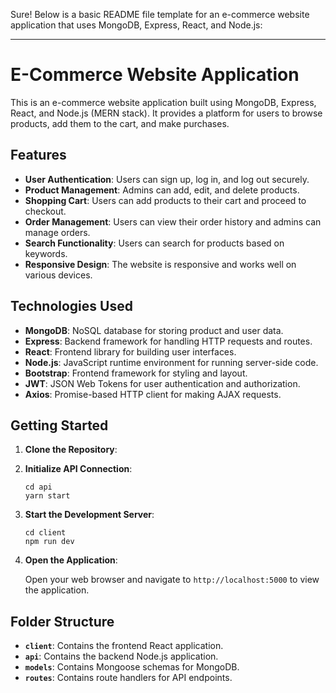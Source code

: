 Sure! Below is a basic README file template for an e-commerce website application that uses MongoDB, Express, React, and Node.js:

---

# E-Commerce Website Application

This is an e-commerce website application built using MongoDB, Express, React, and Node.js (MERN stack). It provides a platform for users to browse products, add them to the cart, and make purchases.

## Features

- **User Authentication**: Users can sign up, log in, and log out securely.
- **Product Management**: Admins can add, edit, and delete products.
- **Shopping Cart**: Users can add products to their cart and proceed to checkout.
- **Order Management**: Users can view their order history and admins can manage orders.
- **Search Functionality**: Users can search for products based on keywords.
- **Responsive Design**: The website is responsive and works well on various devices.

## Technologies Used

- **MongoDB**: NoSQL database for storing product and user data.
- **Express**: Backend framework for handling HTTP requests and routes.
- **React**: Frontend library for building user interfaces.
- **Node.js**: JavaScript runtime environment for running server-side code.
- **Bootstrap**: Frontend framework for styling and layout.
- **JWT**: JSON Web Tokens for user authentication and authorization.
- **Axios**: Promise-based HTTP client for making AJAX requests.

## Getting Started

1. **Clone the Repository**:

2. **Initialize API Connection**:

   ```
   cd api
   yarn start
   ```


4. **Start the Development Server**:

   ```
   cd client
   npm run dev
   ```

5. **Open the Application**:

   Open your web browser and navigate to `http://localhost:5000` to view the application.

## Folder Structure

- **`client`**: Contains the frontend React application.
- **`api`**: Contains the backend Node.js application.
- **`models`**: Contains Mongoose schemas for MongoDB.
- **`routes`**: Contains route handlers for API endpoints.

